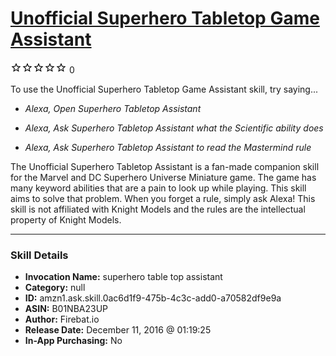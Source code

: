 # [Unofficial Superhero Tabletop Game Assistant](http://alexa.amazon.com/#skills/amzn1.ask.skill.0ac6d1f9-475b-4c3c-add0-a70582df9e9a)
![0 stars](../../images/ic_star_border_black_18dp_1x.png)![0 stars](../../images/ic_star_border_black_18dp_1x.png)![0 stars](../../images/ic_star_border_black_18dp_1x.png)![0 stars](../../images/ic_star_border_black_18dp_1x.png)![0 stars](../../images/ic_star_border_black_18dp_1x.png) 0

To use the Unofficial Superhero Tabletop Game Assistant skill, try saying...

* *Alexa,  Open Superhero Tabletop Assistant*

* *Alexa, Ask Superhero Tabletop Assistant what the Scientific ability does*

* *Alexa, Ask Superhero Tabletop Assistant to read the Mastermind rule*

The Unofficial Superhero Tabletop Assistant is a fan-made companion skill for the Marvel and DC Superhero Universe Miniature game. The game has many keyword abilities that are a pain to look up while playing. This skill aims to solve that problem. When you forget a rule, simply ask Alexa! This skill is not affiliated with Knight Models and the rules are the intellectual property of Knight Models.

***

### Skill Details

* **Invocation Name:** superhero table top assistant
* **Category:** null
* **ID:** amzn1.ask.skill.0ac6d1f9-475b-4c3c-add0-a70582df9e9a
* **ASIN:** B01NBA23UP
* **Author:** Firebat.io
* **Release Date:** December 11, 2016 @ 01:19:25
* **In-App Purchasing:** No
